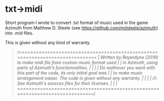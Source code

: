 # txt->midi

Short program I wrote to convert .txt format of music used in the game Azimuth from Matthew D. Steele (see https://github.com/mdsteele/azimuth) into .mid files.

This is given without any kind of warranty.

> /*=============================================================================
> | Written by Rayerdyne (2019) to make midi file from custom music format used |
> | in Azimuth, using parts of Azimuth's functionnalities.                      | 
> |                                                                             |
> | Do wathever you want with this part of the code, its only initial goal was  |
> | to make music arrangement easier. The code is given without any warranty.   |
> |                                                                             |
> | /!\ See Azimuth's sources files for their licenses.                         |
> |                                                                             |
> =============================================================================*/
